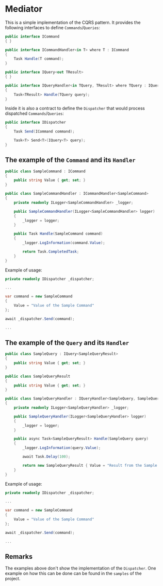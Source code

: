 # Mediator

This is a simple implementation of the CQRS pattern. It provides the following interfaces to define `Commands`/`Queries`:

```csharp
public interface ICommand
{ }
```

```csharp
public interface ICommandHandler<in T> where T : ICommand
{
    Task Handle(T command);
}
```

```csharp
public interface IQuery<out TResult>
{ }
```

```csharp
public interface IQueryHandler<in TQuery, TResult> where TQuery : IQuery<TResult>
{
    Task<TResult> Handle(TQuery query);
}
```

Inside it is also a contract to define the `Dispatcher` that would process dispatched `Commands`/`Queries`:

```csharp
public interface IDispatcher
{
    Task Send(ICommand command);

    Task<T> Send<T>(IQuery<T> query);
}
```

## The example of the `Command` and its `Handler`

```csharp
public class SampleCommand : ICommand
{
    public string Value { get; set; }
}

public class SampleCommandHandler : ICommandHandler<SampleCommand>
{
    private readonly ILogger<SampleCommandHandler> _logger;

    public SampleCommandHandler(ILogger<SampleCommandHandler> logger)
    {
        _logger = logger;
    }

    public Task Handle(SampleCommand command)
    {
        _logger.LogInformation(command.Value);

        return Task.CompletedTask;
    }
}
```

Example of usage:

```csharp
private readonly IDispatcher _dispatcher;

...

var command = new SampleCommand
{
    Value = "Value of the Sample Command"
};

await _dispatcher.Send(command);

...
```

## The example of the `Query` and its `Handler`

```csharp
public class SampleQuery : IQuery<SampleQueryResult>
{
    public string Value { get; set; }
}

public class SampleQueryResult
{
    public string Value { get; set; }
}

public class SampleQueryHandler : IQueryHandler<SampleQuery, SampleQueryResult>
{
    private readonly ILogger<SampleQueryHandler> _logger;

    public SampleQueryHandler(ILogger<SampleQueryHandler> logger)
    {
        _logger = logger;
    }

    public async Task<SampleQueryResult> Handle(SampleQuery query)
    {
        _logger.LogInformation(query.Value);

        await Task.Delay(100);

        return new SampleQueryResult { Value = "Result from the Sample Query Handler" };
    }
}
```

Example of usage:

```csharp
private readonly IDispatcher _dispatcher;

...

var command = new SampleCommand
{
    Value = "Value of the Sample Command"
};

await _dispatcher.Send(command);

...
```

## Remarks

The examples above don't show the implementation of the `Dispatcher`. One example on how this can be done can be found in the `samples` of the project.
